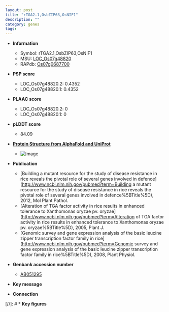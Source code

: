 ```yaml
---
layout: post
title: "rTGA2.1,OsbZIP63,OsNIF1"
description: ""
category: genes
tags: 
---
```


* **Information**  
    + Symbol: rTGA2.1,OsbZIP63,OsNIF1  
    + MSU: [LOC_Os07g48820](http://rice.plantbiology.msu.edu/cgi-bin/ORF_infopage.cgi?orf=LOC_Os07g48820)  
    + RAPdb: [Os07g0687700](http://rapdb.dna.affrc.go.jp/viewer/gbrowse_details/irgsp1?name=Os07g0687700)  

* **PSP score**  
    + LOC_Os07g48820.2: 0.4352 
    + LOC_Os07g48820.1: 0.4352 

* **PLAAC score**  
    + LOC_Os07g48820.2: 0 
    + LOC_Os07g48820.1: 0 

* **pLDDT score**
    + 84.09

* **[Protein Structure from AlphaFold and UniProt](https://www.uniprot.org/uniprotkb/Q7X993/entry#structure)**
    + ![image](https://ricepsp.github.io/images/Q7/AF-Q7X993-F1.png)

* **Publication**  
    + [Building a mutant resource for the study of disease resistance in rice reveals the pivotal role of several genes involved in defence](http://www.ncbi.nlm.nih.gov/pubmed?term=Building a mutant resource for the study of disease resistance in rice reveals the pivotal role of several genes involved in defence%5BTitle%5D), 2012, Mol Plant Pathol.
    + [Alteration of TGA factor activity in rice results in enhanced tolerance to Xanthomonas oryzae pv. oryzae](http://www.ncbi.nlm.nih.gov/pubmed?term=Alteration of TGA factor activity in rice results in enhanced tolerance to Xanthomonas oryzae pv. oryzae%5BTitle%5D), 2005, Plant J.
    + [Genomic survey and gene expression analysis of the basic leucine zipper transcription factor family in rice](http://www.ncbi.nlm.nih.gov/pubmed?term=Genomic survey and gene expression analysis of the basic leucine zipper transcription factor family in rice%5BTitle%5D), 2008, Plant Physiol.

* **Genbank accession number**  
    + [AB051295](http://www.ncbi.nlm.nih.gov/nuccore/AB051295)

* **Key message**  

* **Connection**  

[//]: # * **Key figures**  


